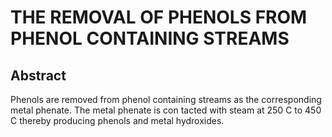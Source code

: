 # THE REMOVAL OF PHENOLS FROM PHENOL CONTAINING STREAMS

## Abstract
Phenols are removed from phenol containing streams as the corresponding metal phenate. The metal phenate is con tacted with steam at 250 C to 450 C thereby producing phenols and metal hydroxides.
